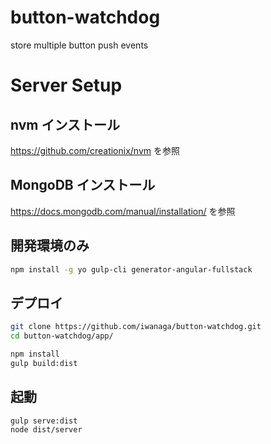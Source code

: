 # button-watchdog
store multiple button push events

# Server Setup
## nvm インストール
https://github.com/creationix/nvm を参照

## MongoDB インストール
https://docs.mongodb.com/manual/installation/ を参照

## 開発環境のみ
```bash
npm install -g yo gulp-cli generator-angular-fullstack
```

## デプロイ
```bash
git clone https://github.com/iwanaga/button-watchdog.git
cd button-watchdog/app/

npm install
gulp build:dist
```

## 起動
```bash
gulp serve:dist
node dist/server
```
